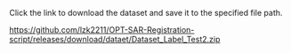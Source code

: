 Click the link to download the dataset and save it to the specified file path.

https://github.com/lzk2211/OPT-SAR-Registration-script/releases/download/dataet/Dataset_Label_Test2.zip
